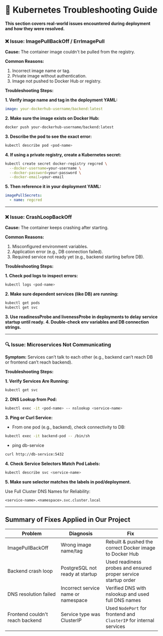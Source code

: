 # 🧰 Kubernetes Troubleshooting Guide

**This section covers real-world issues encountered during deployment and how they were resolved.**

### ❌ Issue: ImagePullBackOff / ErrImagePull

**Cause:**
The container image couldn't be pulled from the registry.

**Common Reasons:**
1. Incorrect image name or tag.
2. Private image without authentication.
3. Image not pushed to Docker Hub or registry.

**Troubleshooting Steps:**

**1. Verify image name and tag in the deployment YAML:**

```yaml
image: your-dockerhub-username/backend:latest
```

**2. Make sure the image exists on Docker Hub:**

```bash
docker push your-dockerhub-username/backend:latest
```

**3. Describe the pod to see the exact error:**

```bash
kubectl describe pod <pod-name>
```

**4. If using a private registry, create a Kubernetes secret:**

```bash
kubectl create secret docker-registry regcred \
  --docker-username=your-username \
  --docker-password=your-password \
  --docker-email=your-email
```

**5. Then reference it in your deployment YAML:**

```yaml
imagePullSecrets:
  - name: regcred
```

---

### ❌ Issue: CrashLoopBackOff

**Cause:**
The container keeps crashing after starting.

**Common Reasons:**

1. Misconfigured environment variables.
2. Application error (e.g., DB connection failed).
3. Required service not ready yet (e.g., backend starting before DB).

**Troubleshooting Steps:**

**1. Check pod logs to inspect errors:**

```bash
kubectl logs <pod-name>
```

**2. Make sure dependent services (like DB) are running:**

```bash
kubectl get pods
kubectl get svc
```

**3. Use readinessProbe and livenessProbe in deployments to delay service startup until ready.**
**4. Double-check env variables and DB connection strings.**

---

### 🔍 Issue: Microservices Not Communicating

**Symptom:**
Services can’t talk to each other (e.g., backend can’t reach DB or frontend can’t reach backend).

**Troubleshooting Steps:**

**1. Verify Services Are Running:**

```bash
kubectl get svc
```

**2. DNS Lookup from Pod:**

```bash
kubectl exec -it <pod-name> -- nslookup <service-name>
```

**3. Ping or Curl Service:**

- From one pod (e.g., backend), check connectivity to DB:

```bash
kubectl exec -it backend-pod -- /bin/sh
```
- ping db-service

```bash
curl http://db-service:5432
```
**4. Check Service Selectors Match Pod Labels:**

```bash
kubectl describe svc <service-name>
```

**5. Make sure selector matches the labels in pod/deployment.**

Use Full Cluster DNS Names for Reliability:

```pgsql
<service-name>.<namespace>.svc.cluster.local
```
---

## Summary of Fixes Applied in Our Project

| **Problem**                  | **Diagnosis**                           | **Fix**                                                                 |
|-----------------------------|------------------------------------------|-------------------------------------------------------------------------|
|   ImagePullBackOff          | Wrong image name/tag                     | Rebuilt & pushed the correct Docker image to Docker Hub                |
| Backend crash loop          | PostgreSQL not ready at startup          | Used readiness probes and ensured proper service startup order         |
| DNS resolution failed       | Incorrect service name or namespace      | Verified DNS with  nslookup  and used full DNS names                   |
| Frontend couldn't reach backend | Service type was ClusterIP             | Used `NodePort` for frontend and `ClusterIP` for internal services     |



